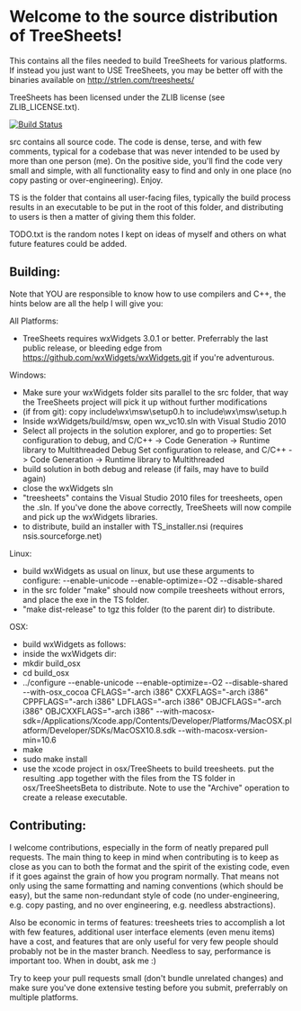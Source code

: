 Welcome to the source distribution of TreeSheets!
=================================================

This contains all the files needed to build TreeSheets for various platforms.
If instead you just want to USE TreeSheets, you may be better off with the binaries available on http://strlen.com/treesheets/

TreeSheets has been licensed under the ZLIB license (see ZLIB_LICENSE.txt).

[![Build Status](https://travis-ci.org/aardappel/treesheets.svg?branch=master)](https://travis-ci.org/aardappel/treesheets)

src contains all source code. The code is dense, terse, and with few comments, typical for a codebase that was never
intended to be used by more than one person (me). On the positive side, you'll find the code very small and simple,
with all functionality easy to find and only in one place (no copy pasting or over-engineering). Enjoy.

TS is the folder that contains all user-facing files, typically the build process results in an executable to be put
in the root of this folder, and distributing to users is then a matter of giving them this folder.

TODO.txt is the random notes I kept on ideas of myself and others on what future features could be added.


Building:
---------
Note that YOU are responsible to know how to use compilers and C++, the hints below are all the help I will give you:

All Platforms:
- TreeSheets requires wxWidgets 3.0.1 or better.
  Preferrably the last public release, or bleeding edge from https://github.com/wxWidgets/wxWidgets.git if you're
  adventurous.

Windows:

- Make sure your wxWidgets folder sits parallel to the src folder, that way the TreeSheets project will pick
  it up without further modifications
- (if from git): copy include\wx\msw\setup0.h to include\wx\msw\setup.h
- Inside wxWidgets/build/msw, open wx_vc10.sln with Visual Studio 2010
- Select all projects in the solution explorer, and go to properties:
  Set configuration to debug,   and C/C++ -> Code Generation -> Runtime library
  to Multithreaded Debug
  Set configuration to release, and C/C++ -> Code Generation -> Runtime library
  to Multithreaded
- build solution in both debug and release
  (if fails, may have to build again)
- close the wxWidgets sln
- "treesheets" contains the Visual Studio 2010 files for treesheets, open the .sln.
  If you've done the above correctly, TreeSheets will now compile and pick up
  the wxWidgets libraries.
- to distribute, build an installer with TS_installer.nsi (requires nsis.sourceforge.net)

Linux:

- build wxWidgets as usual on linux, but use these arguments to configure:
  --enable-unicode --enable-optimize=-O2 --disable-shared
- in the src folder "make" should now compile treesheets without errors,
  and place the exe in the TS folder.
- "make dist-release" to tgz this folder (to the parent dir) to distribute.

OSX:

- build wxWidgets as follows:
- inside the wxWidgets dir:
- mkdir build_osx
- cd build_osx
- ../configure --enable-unicode --enable-optimize=-O2 --disable-shared --with-osx_cocoa CFLAGS="-arch i386" CXXFLAGS="-arch i386" CPPFLAGS="-arch i386" LDFLAGS="-arch i386" OBJCFLAGS="-arch i386" OBJCXXFLAGS="-arch i386" --with-macosx-sdk=/Applications/Xcode.app/Contents/Developer/Platforms/MacOSX.platform/Developer/SDKs/MacOSX10.8.sdk --with-macosx-version-min=10.6
- make
- sudo make install
- use the xcode project in osx/TreeSheets to build treesheets. put the resulting
  .app together with the files from the TS folder in osx/TreeSheetsBeta to distribute.
  Note to use the "Archive" operation to create a release executable.


Contributing:
-------------
I welcome contributions, especially in the form of neatly prepared pull requests. The main thing to keep in mind when
contributing is to keep as close as you can to both the format and the spirit of the existing code, even if it goes
against the grain of how you program normally. That means not only using the same formatting and naming conventions
(which should be easy), but the same non-redundant style of code (no under-engineering, e.g. copy pasting,
and no over engineering, e.g. needless abstractions).

Also be economic in terms of features: treesheets tries to accomplish a lot with few features, additional user
interface elements (even menu items) have a cost, and features that are only useful for very few people should
probably not be in the master branch. Needless to say, performance is important too. When in doubt, ask me :)

Try to keep your pull requests small (don't bundle unrelated changes) and make sure you've done extensive testing
before you submit, preferrably on multiple platforms.
